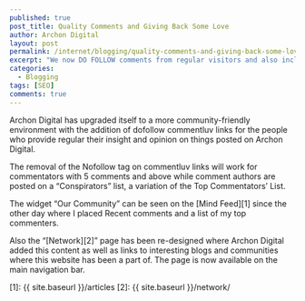 ```yaml
---
published: true
post_title: Quality Comments and Giving Back Some Love
author: Archon Digital
layout: post
permalink: /internet/blogging/quality-comments-and-giving-back-some-love/
excerpt: "We now DO FOLLOW comments from regular visitors and also include a Top Commenters link where everybody's name will be posted."
categories:
  - Blogging
tags: [SEO]
comments: true
---
```

Archon Digital has upgraded itself to a more community-friendly environment with the addition of dofollow commentluv links for the people who provide regular their insight and opinion on things posted on Archon Digital.<!--more-->

The removal of the Nofollow tag on commentluv links will work for commentators with 5 comments and above while comment authors are posted on a &#8220;Conspirators&#8221; list, a variation of the Top Commentators&#8217; List.

The widget &#8220;Our Community&#8221; can be seen on the [Mind Feed][1] since the other day where I placed Recent comments and a list of my top commenters.

Also the &#8220;[Network][2]&#8221; page has been re-designed where Archon Digital added this content as well as links to interesting blogs and communities where this website has been a part of. The page is now available on the main navigation bar.

 [1]: {{ site.baseurl }}/articles
 [2]: {{ site.baseurl }}/network/